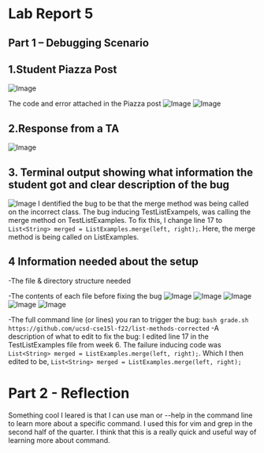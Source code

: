 # Lab Report 5
## Part 1 – Debugging Scenario


## 1.Student Piazza Post 
![Image](studentpiazzaa.jpg)


The code and error attached in the Piazza post
![Image](studenterrorcode.jpg)
![Image](studenterror.jpg)




## 2.Response from a TA 
![Image](piazza.jpg)

## 3.  Terminal output showing what information the student got and clear description of the bug
![Image](fixbug.jpg)
I dentified the bug to be that the merge method was being called on the incorrect class. The bug inducing TestListExampels, was  calling the merge method on TestListExamples. To fix this, I change line 17 to ` List<String> merged = ListExamples.merge(left, right);`. Here, the merge method is being called on ListExamples. 


## 4 Information needed about the setup
-The file & directory structure needed

-The contents of each file before fixing the bug
![Image](studenterrorcode.jpg)
![Image](grade.jpg)
![Image](list-examples-grader.jpg)
![Image](Server.jpg)
![Image](listexamples.jpg)



-The full command line (or lines) you ran to trigger the bug: `bash grade.sh https://github.com/ucsd-cse15l-f22/list-methods-corrected`
-A description of what to edit to fix the bug: I edited line 17 in the TestListExamples  file from week 6. The failure inducing code was `List<String> merged = ListExamples.merge(left, right);`. Which I then edited to be, `List<String> merged = ListExamples.merge(left, right);`

# Part 2 - Reflection 
Something cool I leared is that I can use man or --help in the command line to learn more about a specific command. I used this for vim and grep in the second half of the quarter. I think that this is a really quick and useful way of learning more about command. 
